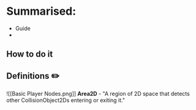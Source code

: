 
# Summarised:
- Guide 
- 

## How to do it
## Definitions ✏️

![[Basic Player Nodes.png]]
**Area2D** - "A region of 2D space that detects other CollisionObject2Ds entering or exiting it."


